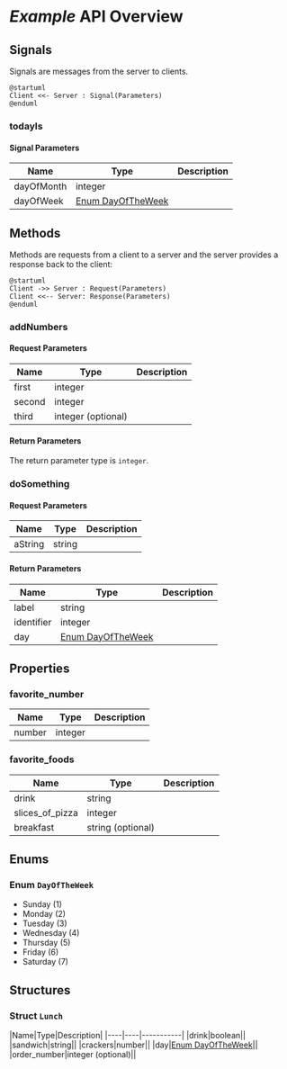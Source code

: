 # _Example_ API Overview 




## Signals

Signals are messages from the server to clients.

```plantuml
@startuml
Client <<- Server : Signal(Parameters)
@enduml
```


### todayIs



#### Signal Parameters

|Name|Type|Description|
|----|----|-----------|
|dayOfMonth|integer||
|dayOfWeek|[Enum DayOfTheWeek](#enum-DayOfTheWeek)||





## Methods

Methods are requests from a client to a server and the server provides a response back to the client:

```plantuml
@startuml
Client ->> Server : Request(Parameters)
Client <<-- Server: Response(Parameters)
@enduml
```


### addNumbers



#### Request Parameters

|Name|Type|Description|
|----|----|-----------|
|first|integer||
|second|integer||
|third|integer (optional)||

#### Return Parameters

The return parameter type is `integer`.

### doSomething



#### Request Parameters

|Name|Type|Description|
|----|----|-----------|
|aString|string||

#### Return Parameters


|Name|Type|Description|
|----|----|-----------|
|label|string||
|identifier|integer||
|day|[Enum DayOfTheWeek](#enum-DayOfTheWeek)||


## Properties


### favorite_number

|Name|Type|Description|
|----|----|-----------|
|number|integer||


### favorite_foods

|Name|Type|Description|
|----|----|-----------|
|drink|string||
|slices_of_pizza|integer||
|breakfast|string (optional)||


## Enums


### Enum `DayOfTheWeek`
<a name="Enum-DayOfTheWeek"></a>
 * Sunday (1)
 * Monday (2)
 * Tuesday (3)
 * Wednesday (4)
 * Thursday (5)
 * Friday (6)
 * Saturday (7)


## Structures

### Struct `Lunch`
<a name="Enum-Lunch"></a>
|Name|Type|Description|
|----|----|-----------|
|drink|boolean||
|sandwich|string||
|crackers|number||
|day|[Enum DayOfTheWeek](#enum-DayOfTheWeek)||
|order_number|integer (optional)||

